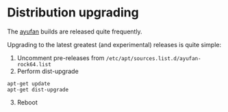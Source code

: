 # Distribution upgrading

The [ayufan](https://github.com/ayufan-rock64/linux-build/releases) builds are released quite frequently.

Upgrading to the latest greatest (and experimental) releases is quite simple:

  1. Uncomment pre-releases from `/etc/apt/sources.list.d/ayufan-rock64.list `
  2. Perform dist-upgrade

```
apt-get update
apt-get dist-upgrade
```

  3. Reboot

